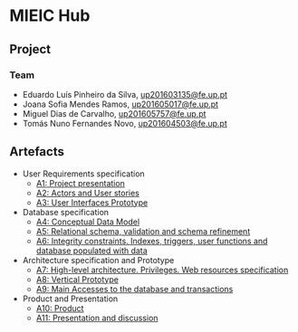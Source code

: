 # MIEIC Hub

## Project

### **Team**
* Eduardo Luís Pinheiro da Silva, up201603135@fe.up.pt
* Joana Sofia Mendes Ramos, up201605017@fe.up.pt
* Miguel Dias de Carvalho, up201605757@fe.up.pt
* Tomás Nuno Fernandes Novo, up201604503@fe.up.pt

## Artefacts
* User Requirements specification
    * [A1: Project presentation](https://git.fe.up.pt/lbaw/lbaw18/lbaw1825/wikis/a1)
    * [A2: Actors and User stories](https://git.fe.up.pt/lbaw/lbaw18/lbaw1825/wikis/a2)
    * [A3: User Interfaces Prototype](https://git.fe.up.pt/lbaw/lbaw18/lbaw1825/wikis/a3)
* Database specification
    * [A4: Conceptual Data Model](https://git.fe.up.pt/lbaw/lbaw18/lbaw1825/wikis/a4)
    * [A5: Relational schema, validation and schema refinement](https://git.fe.up.pt/lbaw/lbaw18/lbaw1825/wikis/a5)
    * [A6: Integrity constraints. Indexes, triggers, user functions and database populated with data](https://git.fe.up.pt/lbaw/lbaw18/lbaw1825/wikis/A6)
* Architecture specification and Prototype
    * [A7: High-level architecture. Privileges. Web resources specification](https://git.fe.up.pt/lbaw/lbaw18/lbaw1825/wikis/A7)
    * [A8: Vertical Prototype](https://git.fe.up.pt/lbaw/lbaw18/lbaw1825/wikis/a8)
    * [A9: Main Accesses to the database and transactions](https://git.fe.up.pt/lbaw/lbaw18/lbaw1825/wikis/A9)
* Product and Presentation
    * [A10: Product](https://git.fe.up.pt/lbaw/lbaw18/lbaw1825/wikis/A10)
    * [A11: Presentation and discussion](https://git.fe.up.pt/lbaw/lbaw18/lbaw1825/wikis/A11)




